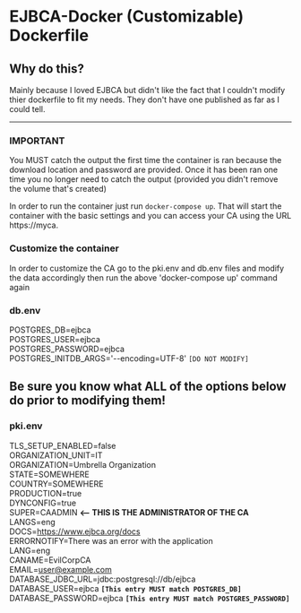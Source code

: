 # EJBCA-Docker (Customizable) Dockerfile

## Why do this?
 Mainly because I loved EJBCA but didn't like the fact that I couldn't modify thier dockerfile to fit my needs.  They don't have one published as far as I could tell.
_____

### **IMPORTANT**
You MUST catch the output the first time the container is ran because the download location and password are provided.  Once it has been ran one time you no longer need to catch the output (provided you didn't remove the volume that's created)

In order to run the container just run `docker-compose up`.  That will start the container with the basic settings and you can access your CA using the URL https://myca.  

### Customize the container

In order to customize the CA go to the pki.env and db.env files and modify the data accordingly then run the above 'docker-compose up' command again

### db.env
POSTGRES_DB=ejbca  
POSTGRES_USER=ejbca  
POSTGRES_PASSWORD=ejbca  
POSTGRES_INITDB_ARGS='--encoding=UTF-8' ```[DO NOT MODIFY]```  

## Be sure you know what ALL of the options below do prior to modifying them!
### pki.env
TLS_SETUP_ENABLED=false  
ORGANIZATION_UNIT=IT  
ORGANIZATION=Umbrella Organization  
STATE=SOMEWHERE  
COUNTRY=SOMEWHERE  
PRODUCTION=true  
DYNCONFIG=true  
SUPER=CAADMIN **<-- THIS IS THE ADMINISTRATOR OF THE CA**  
LANGS=eng  
DOCS=https://www.ejbca.org/docs  
ERRORNOTIFY=There was an error with the application  
LANG=eng  
CANAME=EvilCorpCA  
EMAIL=user@example.com  
DATABASE_JDBC_URL=jdbc:postgresql://db/ejbca  
DATABASE_USER=ejbca  **```[This entry MUST match POSTGRES_DB]```**  
DATABASE_PASSWORD=ejbca  **```[This entry MUST match POSTGRES_PASSWORD]```**
